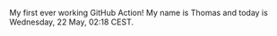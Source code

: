 My first ever working GitHub Action!
My name is Thomas and today is Wednesday, 22 May, 02:18 CEST. 
